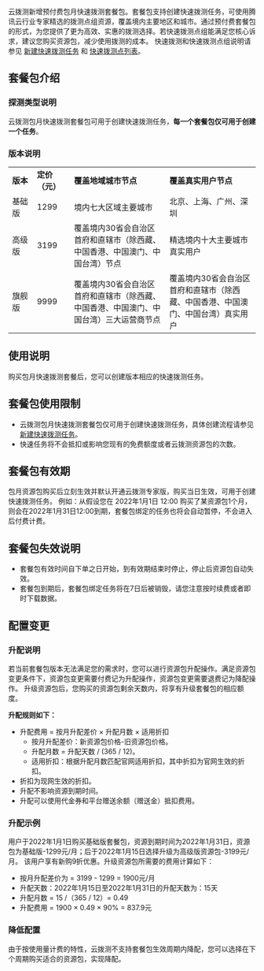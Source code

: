 云拨测新增预付费包月快速拨测套餐包。套餐包支持创建快速拨测任务，可使用腾讯云行业专家精选的拨测点组资源，覆盖境内主要地区和城市。通过预付费套餐包的形式，为您提供了更为高效、实惠的拨测选择。若快速拨测点组能满足您核心诉求，建议您购买资源包，减少使用拨测的成本。 快速拨测和快速拨测点组说明请参见 [新建快速拨测任务](https://cloud.tencent.com/document/product/280/79417) 和 [快速拨测点列表](https://cloud.tencent.com/document/product/280/79418)。

## 套餐包介绍

### 探测类型说明
云拨测包月快速拨测套餐包可用于创建快速拨测任务，**每一个套餐包仅可用于创建一个任务**。

### 版本说明
<table>
<style type="text/css"> .div-table-1 {width:10%;} .div-table-2 {width:15%;}  </style>
    <tr >
        <td class="div-table-1"><strong>版本</td>
        <td class="div-table-2"><strong>定价（元）</td>
        <td><strong>覆盖地域城市节点</td>
        <td><strong>覆盖真实用户节点 </td>
    </tr>
    <tr>
        <td>基础版</td>
        <td>1299</td>
        <td>境内七大区域主要城市</td>
        <td>北京、上海、广州、深圳 </td>
    </tr>
    <tr>
        <td>高级版</td>
        <td>3199</td>
        <td>覆盖境内30省会自治区首府和直辖市（除西藏、中国香港、中国澳门、中国台湾）节点</td>
        <td>精选境内十大主要城市真实用户 </td>
    </tr>
    <tr>
        <td>旗舰版</td>
        <td>9999</td>
        <td>覆盖境内30省会自治区首府和直辖市（除西藏、中国香港、中国澳门、中国台湾）三大运营商节点</td>
        <td>覆盖境内30省会自治区首府和直辖市（除西藏、中国香港、中国澳门、中国台湾）真实用户</td>
    </tr>
</table>

## 使用说明
购买包月快速拨测套餐后，您可以创建版本相应的快速拨测任务。

## 套餐包使用限制
- 云拨测包月快速拨测套餐包仅可用于创建快速拨测任务，具体创建流程请参见 [新建快速拨测任务](https://cloud.tencent.com/document/product/280/79417)。
- 快速任务将不会抵扣或影响您现有的免费额度或者云拨测资源包的次数。

## 套餐包有效期
包月资源包购买后立刻生效并默认开通云拨测专家版，购买当日生效，可用于创建快速拨测任务。
例如：从假设您在 2022年1月1日 12:00 购买了某资源包1个月，则会在2022年1月31日12:00到期，套餐包绑定的任务也将会自动暂停，不会进入后付费计费。

## 套餐包失效说明
- 套餐包有效时间自下单之日开始，到有效期结束时停止，停止后资源包自动失效。
- 套餐包到期后，套餐包绑定任务将在7日后被销毁，请您注意按时续费或者即时下载数据。

## 配置变更

### 升配说明
若当前套餐包版本无法满足您的需求时，您可以进行资源包升配操作。满足资源包变更条件下，资源包变更需要付费记为升配操作，资源包变更需要退费记为降配操作。
升级资源包后，您购买的资源包剩余天数内，将享有升级套餐包的相应额度。

**升配规则如下：**
- 升配费用 = 按月升配差价 × 升配月数 × 适用折扣
  - 按月升配差价：新资源包价格-旧资源包价格。
  - 升配月数 = 升配天数 / (365 / 12)。
  - 适用折扣：根据升配月数匹配官网适用折扣，其中折扣为官网生效的折扣。
- 折扣为现网生效的折扣。
- 升配不影响资源到期时间。
- 升配可以使用代金券和平台赠送余额（赠送金）抵扣费用。

### 升配示例
用户于2022年1月1日购买基础版套餐包，资源到期时间为2022年1月31日，资源包为基础版-1299元/月；后于2022年1月15日选择升级为高级版资源包-3199元/月。
该用户享有新购9折优惠。升级资源包所需要的费用计算如下：
- 按月升配差价为 = 3199 - 1299 = 1900元/月
- 升配天数：2022年1月15日至2022年1月31日的升配天数为：15天
- 升配月数 = 15 /（365 / 12）= 0.49
- 升配费用 = 1900 × 0.49 × 90% = 837.9元

### 降低配置
由于按使用量计费的特性，云拨测不支持套餐包生效周期内降配，您可以选择在下个周期购买适合的资源包，实现降配。
